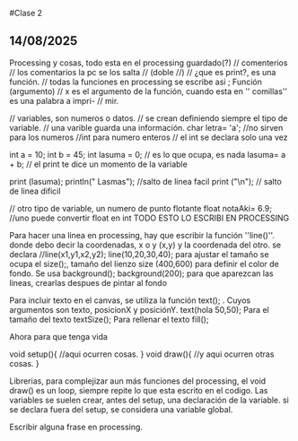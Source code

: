 #Clase 2
## 14/08/2025
Processing y cosas, todo esta en el processing guardado(?)
// comenterios 
// los comentarios la pc se los salta
// (doble //) 
// ¿que es print?, es una función. 
// todas la funciones en processing se escribe asi ; Función (argumento)
// x es el argumento de la función, cuando esta en '' comillas'' es una palabra a impri-
// mir. 

// variables, son numeros o datos. 
// se crean definiendo siempre el tipo de variable.
// una varible guarda una información. 
char letra= 'a';
//no sirven para los numeros
//int para numero enteros
// el int se declara solo una vez

int a = 10; 
int b = 45;
int lasuma = 0; // es lo que ocupa, es nada 
lasuma= a + b; // el print te dice un momento de la variable

print (lasuma);
println(" Lasmas"); //salto de linea facil
print ("\n"); // salto de linea dificil

// otro tipo de variable, un numero de punto flotante
float notaAki= 6.9;
//uno puede convertir float en int
TODO ESTO LO ESCRIBI EN PROCESSING

Para hacer una linea en processing, hay que escribir la función ''line()''. donde debo decir la coordenadas, x o y (x,y) y la coordenada del otro. 
se declara //line(x1,y1,x2,y2);
line(10,20,30,40);
para ajustar el tamaño se ocupa el size();, tamaño del lienzo
size (400,600)
para definir el color de fondo. Se usa background();
background(200);
para que aparezcan las lineas, crearlas despues de pintar al fondo

Para incluir texto en el canvas, se utiliza la función text(); . Cuyos argumentos son texto, posicionX y posiciónY.
text(hola 50,50); 
Para el tamaño del texto textSize();
Para rellenar el texto fill();

Ahora para que tenga vida 

void setup(){
//aqui ocurren cosas. 
}
void draw(){
//y aqui ocurren otras cosas. 
}

Librerias, para complejizar aun más funciones del processing, el void draw() es un loop, siempre repite lo que esta escrito en el codigo. 
Las variables se suelen crear, antes del setup, una declaración de la variable. si se declara fuera del setup, se considera una variable global. 

Escribir alguna frase en processing. 




